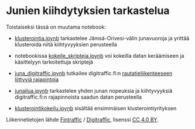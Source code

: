 # Junien kiihdytyksien tarkastelua

Toistaiseksi tässä on muutama notebook:

* [klusterointia.ipynb](klusterointia.ipynb) tarkastelee Jämsä-Orivesi-välin junavuoroja ja yrittää klusteroida niitä kiihtyvyyksien perusteella

* notebookissa [kokeile_skripteja.ipynb](kokeile_skripteja.ipynb) voi kokeilla datan keräämiseen ja käsittelyyn tarkoitettuja skriptejä

* [juna_digitraffic.ipynb](juna_digitraffic.ipynb) tutkailee digitraffic.fi:n [rautatieliikenteeseen liittyviä rajapintoja](https://www.digitraffic.fi/rautatieliikenne/)

* [junailua.ipynb](junailua.ipynb) tarkastelee yhden junan nopeuksia ja kiihtyvyyksiä digitraffic.fi:n rajapinnoista saadun datan perusteella

* [klusterointikokeilu.ipynb](klusterointikokeilu.ipynb) sisältää ensimmäisen klusterointiyrityksen


Liikennetietojen lähde [Fintraffic](https://www.fintraffic.fi/fi) / [Digitraffic](https://www.digitraffic.fi/), lisenssi [CC 4.0 BY](https://creativecommons.org/licenses/by/4.0/).